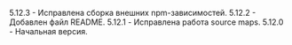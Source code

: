 5.12.3 - Исправлена сборка внешних npm-зависимостей.
5.12.2 - Добавлен файл README.
5.12.1 - Исправлена работа source maps.
5.12.0 - Начальная версия.
